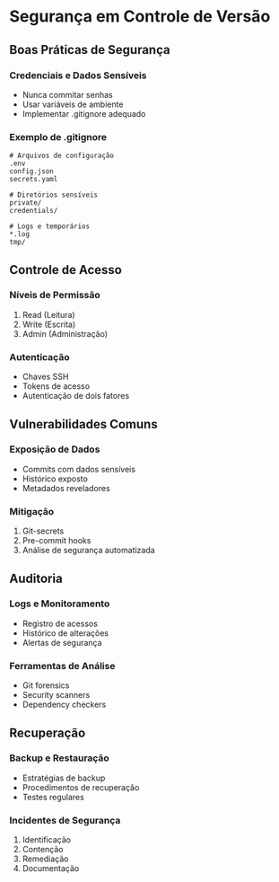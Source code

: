 # Segurança em Controle de Versão

## Boas Práticas de Segurança

### Credenciais e Dados Sensíveis
- Nunca commitar senhas
- Usar variáveis de ambiente
- Implementar .gitignore adequado

### Exemplo de .gitignore
```gitignore
# Arquivos de configuração
.env
config.json
secrets.yaml

# Diretórios sensíveis
private/
credentials/

# Logs e temporários
*.log
tmp/
```

## Controle de Acesso

### Níveis de Permissão
1. Read (Leitura)
2. Write (Escrita)
3. Admin (Administração)

### Autenticação
- Chaves SSH
- Tokens de acesso
- Autenticação de dois fatores

## Vulnerabilidades Comuns

### Exposição de Dados
- Commits com dados sensíveis
- Histórico exposto
- Metadados reveladores

### Mitigação
1. Git-secrets
2. Pre-commit hooks
3. Análise de segurança automatizada

## Auditoria

### Logs e Monitoramento
- Registro de acessos
- Histórico de alterações
- Alertas de segurança

### Ferramentas de Análise
- Git forensics
- Security scanners
- Dependency checkers

## Recuperação

### Backup e Restauração
- Estratégias de backup
- Procedimentos de recuperação
- Testes regulares

### Incidentes de Segurança
1. Identificação
2. Contenção
3. Remediação
4. Documentação